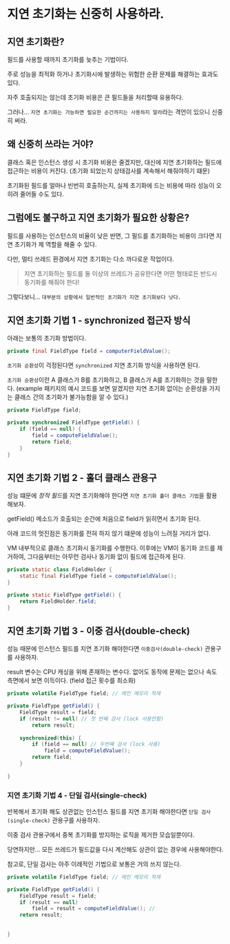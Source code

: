 # 지연 초기화는 신중히 사용하라.

## 지연 초기화란?

필드를 사용할 때까지 초기화를 늦추는 기법이다.

주로 성능을 최적화 하거나 초기화시에 발생하는 위험한 순환 문제를 해결하는 효과도 있다.

자주 호출되지는 않는데 초기화 비용은 큰 필드들을 처리할때 유용하다.

그러나... `지연 초기화는 가능하면 필요한 순간까지는 사용하지 말라`라는 격언이 있으니 신중히 써라.

## 왜 신중히 쓰라는 거야?

클래스 혹은 인스턴스 생성 시 초기화 비용은 줄겠지만, 대신에 지연 초기화하는 필드에 접근하는 비용이 커진다. (초기화 되었는지 상태검사를 계속해서 해줘야하기 떄문)

초기화된 필드를 얼마나 빈번히 호출하는지, 실제 초기화에 드는 비용에 따라 성능이 오히려 줄어들 수도 있다. 

## 그럼에도 불구하고 지연 초기화가 필요한 상황은?

필드를 사용하는 인스턴스의 비율이 낮은 반면, 그 필드를 초기화하는 비용이 크다면 지연 초기화가 제 역할을 해줄 수 있다.

다만, 멀티 쓰레드 환경에서 지연 초기화는 다소 까다로운 작업이다.

> 지연 초기화하는 필드를 둘 이상의 쓰레드가 공유한다면 어떤 형태로든 반드시 동기화를 해줘야 한다!

그렇다보니... `대부분의 상황에서 일반적인 초기화가 지연 초기화보다 낫다.`

## 지연 초기화 기법 1 - synchronized 접근자 방식

아래는 보통의 초기화 방법이다.

```java
private final FieldType field = computerFieldValue();
```

`초기화 순환성`이 걱정된다면 `synchronized` 지연 초기화 방식을 사용하면 된다.

`초기화 순환성`이란 A 클래스가 B를 초기화하고, B 클래스가 A를 초기화하는 것을 말한다.
(example 패키지의 예시 코드를 보면 알겠지만 지연 초기화 없이는 순환성을 가지는 클래스 간의 초기화가 불가능함을 알 수 있다.)



```java
private FieldType field;

private synchronized FieldType getField() {
    if (field == null) {
        field = computeFieldValue();
        return field;
    }
}
```

## 지연 초기화 기법 2 - 홀더 클래스 관용구

성능 떄문에 *정적 필드*를 지연 초기화해야 한다면 `지연 초기화 홀더 클래스 기법`을 활용 해보자.

getField() 메소드가 호출되는 순간에 처음으로 field가 읽히면서 초기화 된다.

아래 코드의 멋진점은 동기화를 전혀 하지 않기 떄문에 성능이 느려질 거리가 없다.

VM 내부적으로 클래스 초기화시 동기화를 수행한다. 이후에는 VM이 동기화 코드를 제거하여, 그다음부터는 아무런 검사나 동기화 없이 필드에 접근하게 된다.


```java
private static class FieldHolder {
    static final FieldType field = computeFieldValue();
}

private static FieldType getField() {
    return FieldHolder.field;
}

```

## 지연 초기화 기법 3 - 이중 검사(double-check)

성능 때문에 인스턴스 필드를 지연 초기화 해야한다면 `이중검사(double-check)` 관용구를 사용하자.

result 변수는 CPU 캐싱을 위해 존재하는 변수다. 없어도 동작에 문제는 없으나 속도 측면에서 보면 이득이다. (field 접근 횟수를 최소화)

```java
private volatile FieldType field; // 메인 메모리 적재

private FieldType getField() {
    FieldType result = field;
    if (result != null) // 첫 번째 검사 (lock 사용안함)
        return result;
    
    synchronized(this) {
        if (field == null) // 두번째 검사 (lock 사용)
            field = computeFieldValue();
        return field;
    }
    
}

```

### 지연 초기화 기법 4 - 단일 검사(single-check)

반복해서 초기화 해도 상관없는 인스턴스 필드를 지연 초기화 해야한다면 `단일 검사(single-check)` 관용구를 사용하자.

이중 검사 관용구에서 중복 초기화를 방지하는 로직을 제거한 모습일뿐이다.

당연하지만... 모든 쓰레드가 필드값을 다시 계산해도 상관이 없는 경우에 사용해야한다.

참고로, 단일 검사는 아주 이례적인 기법으로 보통은 거의 쓰지 않는다.

```java
private volatile FieldType field; // 메인 메모리 적재

private FieldType getField() {
    FieldType result = field;
    if (result == null)
        field = result = computeFieldValue(); // 
    return result;
    
    
}
```